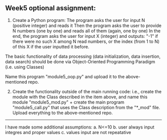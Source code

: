 ## Week5 optional assignment:

1. Create a Python program:
The program asks the user for input N (positive integer) and reads it
Then the program asks the user to provide N numbers (one by one) and reads all of them (again, one by one)
In the end, the program asks the user for input X (integer) and outputs: "-1" if there were no such X among N read numbers, or the index (from 1 to N) of this X if the user inputted it before.

The basic functionality of data processing (data initialization, data insertion, data search) should be done via Object-Oriented Programming Paradigm (i.e. using Classes)

Name this program "module5_oop.py" and upload it to the above-mentioned repo.

2. Create the functionality outside of the main running code: i.e., create the module with the Class described in the item above, and name this module "module5_mod.py" + create the main program "module5_call.py" that uses the Class description from the "*_mod" file.  Upload everything to the above-mentioned repo.

______
I have made some additional assumptions:
    a. N<=10
    b. user always input integres and proper values
    c. values input are not repeatative

